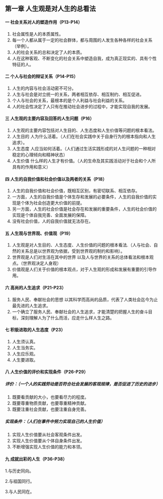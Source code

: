 ## 第一章 人生观是对人生的总看法

#### 一 社会关系对人的塑造作用（P13-P14）

1. 社会属性是人的本质属性。
2. 每一个人都从属于一定的社会群体，都与周围的人发生各种各样的社会关系（举例）。
3. 人的社会关系的总和决定了人的本质。
4. 人在这种客观、不断变化的社会关系中塑造自我，成为真正现实的、具有个性特征的人。



#### 二 个人与社会的辩证关系（P14-P15）

1. 人生的内容与社会活动密不可分。
2. 人生与社会是对立统一的关系，两者相互依存、相互制约、相互促进。
3. 个人与社会的关系，最根本的是个人利益与社会利益的关系。
4. 人的社会性决定了人只有在推动社会进步的过程中，才能实现自我的发展。



#### 三 人生观的主要内容及回答的人生问题（P16）

1. 人生观的主要内容包括对人生目的、人生态度和人生价值等问题的根本看法。
2. 人生目的  人为什么活着。（人们在社会实践中关于自身行为的根本指向和人生追求）。
3. 人生态度  人应当如何活着。（人们通过生活实践形成的对人生问题的一种相对稳定的心理倾向和精神状态）
4. 人生价值  什么样的人生才有价值。（人的生命及其实践活动对于社会和个人所具有的作用和意义）



#### 四 人生的自我价值和社会价值以及两者的关系（P18）

1. 人生的自我价值和社会价值，既相互区别，有密切联系、相互依存。
2. 一方面，人生的自我价值是个体生存和发展的必要条件，人生的自我价值的实现是个体为社会创造更大价值的前提。
3. 另一方面，人生的社会价值是社会存在和发展的重要条件，人生的社会价值的实现是个体自我完善、全面发展的保障。
4. 没有社会价值，人的自我价值就无法存在。



#### 五 人生观与世界观、价值观（P19）

1. 人生观是对人生目的、人生态度、人生价值的问题的根本看法.（人与社会、自然的关系总是以世界观为依据，受到世界观的制约和影响）。
2. 世界观是人们对生活在其中的世界 以及人与世界的关系的总体看法和根本观点。（世界观决定人身观）
3. 价值观是人们关于价值的根本观点，对于人生观的形成和发展有重要的引导作用。



#### 六 高尚的人生追求（P21-P23）

1. 服务人民、奉献社会的思想 以其科学而高尚的品质，代表了人类社会迄今为止最先进的人生追求。
2. 一个确立了服务人民、奉献社会的人生追求，才能清楚的把握人生的奋斗目标，深刻理解人为了什么而活，应走什么样人生之路。



#### 七 积极进取的人生态度（P23）

1. 人生须认真。
2. 人生当务实。
3. 人生应乐观。
4. 人生要进取。



#### 八 人生价值的评价和实现条件（P26-P29）

##### 评价：（一个人的实践劳动是否符合社会发展的客观规律，是否促进了历史的进步）

1. 既要看贡献的大小，也要看尽力的程度。
2. 既要尊重物质贡献，也要尊重精神贡献。
3. 既要注重社会贡献，也要注重自身完善。



##### 实现条件：（人们在事件中努力实现自己的人生价值）

1. 实现人生价值要从社会客观条件出发。
2. 实现人生价值要从个体自身条件出发。
3. 不断增强实现人生价值的能力和本领。



#### 九 成就出彩的人生（P36-P38）

1.与历史同向。

2.与祖国同行。

3.与人民同在。
